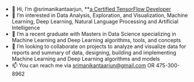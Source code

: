 - 👋 Hi, I’m @srimanikantaarjun, **[a Certified TensorFlow Developer](https://api.accredible.com/v1/frontend/credential_website_embed_image/certificate/37812535)
- 👀 I’m interested in Data Analysis, Exploration, and Visualization, Machine Learning, Deep Learning, Natural Language Processing and Artificial Intelligence
- 🌱 I’m a recent graduate with Masters in Data Science specializing in Machine Learning and Deep Learning algorithms, tools, and concepts
- 💞️ I’m looking to collaborate on projects to analyze and visualize data for reports and summary of data, designing, building and implementing Machine Learning and Deep Learning algorithms and models
- 📫 You can reach me via srimanikantaarjun@gmail.com OR 475-300-8962

<!---
srimanikantaarjun/srimanikantaarjun is a ✨ special ✨ repository because its `README.md` (this file) appears on your GitHub profile.
You can click the Preview link to take a look at your changes.
--->
